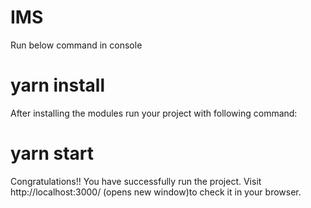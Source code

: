 # IMS

Run below command in console
# yarn install

After installing the modules run your project with following command:
# yarn start

Congratulations!! You have successfully run the project. Visit http://localhost:3000/ (opens new window)to check it in your browser.
